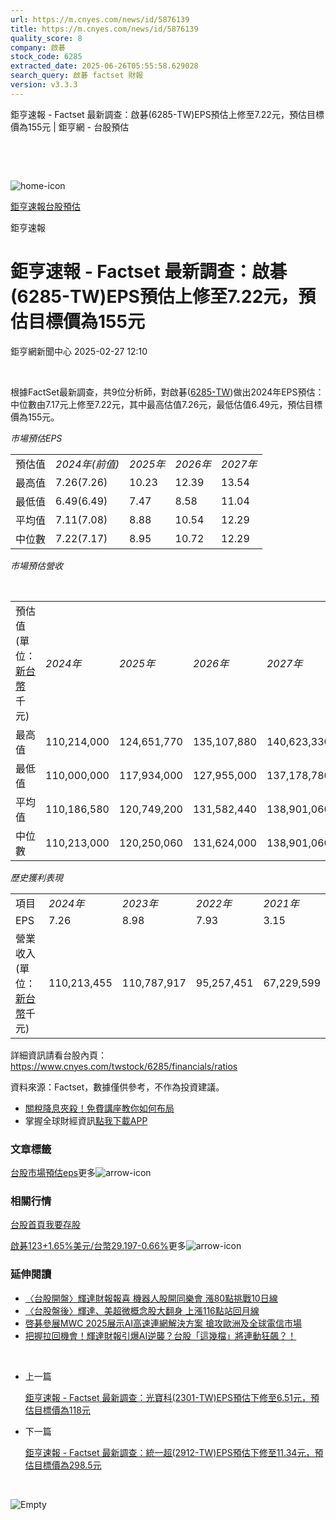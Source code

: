 ```yaml
---
url: https://m.cnyes.com/news/id/5876139
title: https://m.cnyes.com/news/id/5876139
quality_score: 8
company: 啟碁
stock_code: 6285
extracted_date: 2025-06-26T05:55:58.629028
search_query: 啟碁 factset 財報
version: v3.3.3
---
```


鉅亨速報 - Factset 最新調查：啟碁(6285-TW)EPS預估上修至7.22元，預估目標價為155元 | 鉅亨網 - 台股預估

‌

‌

![home-icon](/assets/icons/breadCrumb/symbol-icon-home.svg)

[鉅亨速報](/news/cat/anue_live)[台股預估](/news/cat/tw_forecast)

鉅亨速報

# 鉅亨速報 - Factset 最新調查：啟碁(6285-TW)EPS預估上修至7.22元，預估目標價為155元

鉅亨網新聞中心 2025-02-27 12:10

‌

根據FactSet最新調查，共9位分析師，對啟碁([6285-TW](https://www.cnyes.com/twstock/6285))做出2024年EPS預估：中位數由7.17元上修至7.22元，其中最高估值7.26元，最低估值6.49元，預估目標價為155元。

*市場預估EPS*

|  |  |  |  |  |
| --- | --- | --- | --- | --- |
| 預估值 | *2024年(前值)* | *2025年* | *2026年* | *2027年* |
| 最高值 | 7.26(7.26) | 10.23 | 12.39 | 13.54 |
| 最低值 | 6.49(6.49) | 7.47 | 8.58 | 11.04 |
| 平均值 | 7.11(7.08) | 8.88 | 10.54 | 12.29 |
| 中位數 | 7.22(7.17) | 8.95 | 10.72 | 12.29 |

*市場預估營收*

‌

|  |  |  |  |  |
| --- | --- | --- | --- | --- |
| 預估值 (單位：[新台幣](https://invest.cnyes.com/forex/detail/usdtwd)千元) | *2024年* | *2025年* | *2026年* | *2027年* |
| 最高值 | 110,214,000 | 124,651,770 | 135,107,880 | 140,623,330 |
| 最低值 | 110,000,000 | 117,934,000 | 127,955,000 | 137,178,780 |
| 平均值 | 110,186,580 | 120,749,200 | 131,582,440 | 138,901,060 |
| 中位數 | 110,213,000 | 120,250,060 | 131,624,000 | 138,901,060 |

*歷史獲利表現*

|  |  |  |  |  |
| --- | --- | --- | --- | --- |
| 項目 | *2024年* | *2023年* | *2022年* | *2021年* |
| EPS | 7.26 | 8.98 | 7.93 | 3.15 |
| 營業收入 (單位：[新台幣](https://invest.cnyes.com/forex/detail/usdtwd)千元) | 110,213,455 | 110,787,917 | 95,257,451 | 67,229,599 |

詳細資訊請看台股內頁：  
<https://www.cnyes.com/twstock/6285/financials/ratios>

資料來源：Factset，數據僅供參考，不作為投資建議。

* [關稅降息夾殺！免費講座教你如何布局](https://www.rsc.com.tw/Cnyes_RSC/SeminarBooking2025InvestmentOutlook.aspx?utm_source=anue&utm_medium=usstocks_end)
* 掌握全球財經資訊[點我下載APP](http://www.cnyes.com/app/?utm_source=mweb&utm_medium=HamMenuBanner&utm_campaign=fixed&utm_content=entr)

### 文章標籤

[台股](https://news.cnyes.com/tag/台股 "台股")[市場預估](https://news.cnyes.com/tag/市場預估 "市場預估")[eps](https://news.cnyes.com/tag/eps "eps")更多![arrow-icon](/assets/icons/arrows/arrow-down.svg)

### 相關行情

[台股首頁](https://www.cnyes.com/twstock)[我要存股](https://supr.link/8OHaU)

[啟碁123+1.65%](https://www.cnyes.com/twstock/6285)[美元/台幣29.197-0.66%](https://invest.cnyes.com/forex/detail/USDTWD)更多![arrow-icon](/assets/icons/arrows/arrow-down.svg)

### 延伸閱讀

* [〈台股開盤〉輝達財報報喜 機器人股開同樂會 漲80點挑戰10日線](/news/id/5875824)
* [〈台股盤後〉輝達、美超微概念股大翻身 上漲116點站回月線](/news/id/5874298)
* [啓碁參展MWC 2025展示AI高速連網解決方案 搶攻歐洲及全球電信市場](/news/id/5873933)
* [把握拉回機會！輝達財報引爆AI逆襲？台股「這幾檔」將連動狂飆？！](/news/id/5873860)

‌

* 上一篇

  [鉅亨速報 - Factset 最新調查：光寶科(2301-TW)EPS預估下修至6.51元，預估目標價為118元](/news/id/5877205)
* 下一篇

  [鉅亨速報 - Factset 最新調查：統一超(2912-TW)EPS預估下修至11.34元，預估目標價為298.5元](/news/id/5875956)

‌

![Empty](/assets/icons/skeleton/empty-image.svg)

‌